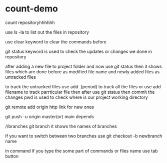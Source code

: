 # count-demo
count repositoryhhhhhh


use ls -la to list out the files in repository

use clear keyword to clear the commands before

git status keyword is used to check the updates or changes we done in repository

after adding a new file to project folder and now use git status then it shows files which are done before as modified file name and newly added files as untracked files

to track the untracked files use add .(period) to track all the files or use add filename to track  parrticular file
then after use git status
then commit the changes 
pwd is used to check where is our project working directory

git remote add origin http link for new ones

git push -u origin master(or) main depends


//branches
git branch it shows the names of branches

if you want to switch between two branches use
git checkout -b newbranch name

in command if you type the some part of commands or files name use tab button           